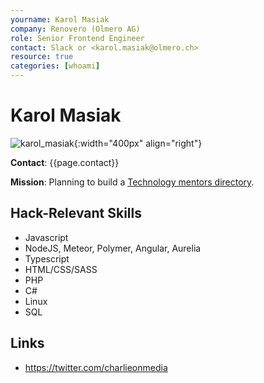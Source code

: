 ```yaml
---
yourname: Karol Masiak
company: Renovero (Olmero AG)
role: Senior Frontend Engineer
contact: Slack or <karol.masiak@olmero.ch>
resource: true
categories: [whoami]
---
```


Karol Masiak
============

![karol_masiak](/tamedia-hackdays/whoami/pics/karolmasiak.png "Karol Masiak"){:width="400px" align="right"}

**Contact**: {{page.contact}}

**Mission**: Planning to build a [Technology mentors directory](/tamedia-hackdays/hacks/mentoringapp).

Hack-Relevant Skills
--------------------

- Javascript 
- NodeJS, Meteor, Polymer, Angular, Aurelia
- Typescript
- HTML/CSS/SASS
- PHP
- C#
- Linux
- SQL


Links
-----
* <https://twitter.com/charlieonmedia>
